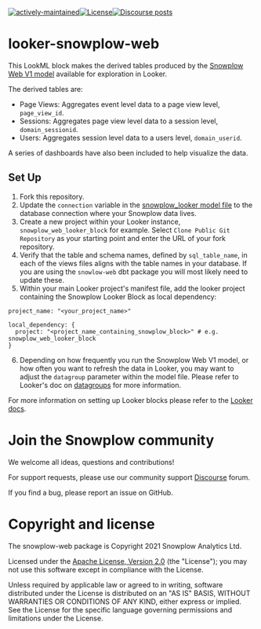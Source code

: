 [![actively-maintained]][tracker-classificiation][![License][license-image]][license][![Discourse posts][discourse-image]][discourse]

# looker-snowplow-web

This LookML block makes the derived tables produced by the [Snowplow Web V1 model][snowplow-web-v1-docs] available for exploration in Looker.

The derived tables are:

- Page Views: Aggregates event level data to a page view level, `page_view_id`.
- Sessions: Aggregates page view level data to a session level, `domain_sessionid`.
- Users: Aggregates session level data to a users level, `domain_userid`.

A series of dashboards have also been included to help visualize the data.

## Set Up

1. Fork this repository.
2. Update the `connection` variable in the [snowplow_looker model file](./models/snowplow_looker.model.lkml) to the database connection where your Snowplow data lives.
3. Create a new project within your Looker instance, `snowplow_web_looker_block` for example. Select `Clone Public Git Repository` as your starting point and enter the URL of your fork repository.
4. Verify that the table and schema names, defined by `sql_table_name`, in each of the views files aligns with the table names in your database. If you are using the `snowlow-web` dbt package you will most likely need to update these.
5. Within your main Looker project's manifest file, add the looker project containing the Snowplow Looker Block as local dependency:

```YML
project_name: "<your_project_name>"

local_dependency: {
  project: "<project_name_containing_snowplow_block>" # e.g. snowplow_web_looker_block
}
```

6. Depending on how frequently you run the Snowplow Web V1 model, or how often you want to refresh the data in Looker, you may want to adjust the `datagroup` parameter within the model file. Please refer to Looker's doc on [datagroups][looker-datagroup-docs] for more information.

For more information on setting up Looker blocks please refer to the [Looker docs][looker-block-docs].

# Join the Snowplow community

We welcome all ideas, questions and contributions!

For support requests, please use our community support [Discourse][discourse] forum.

If you find a bug, please report an issue on GitHub.

# Copyright and license

The snowplow-web package is Copyright 2021 Snowplow Analytics Ltd.

Licensed under the [Apache License, Version 2.0][license] (the "License");
you may not use this software except in compliance with the License.

Unless required by applicable law or agreed to in writing, software
distributed under the License is distributed on an "AS IS" BASIS,
WITHOUT WARRANTIES OR CONDITIONS OF ANY KIND, either express or implied.
See the License for the specific language governing permissions and
limitations under the License.


[tracker-classificiation]: https://docs.snowplowanalytics.com/docs/collecting-data/collecting-from-own-applications/tracker-maintenance-classification/
[license]: http://www.apache.org/licenses/LICENSE-2.0
[license-image]: http://img.shields.io/badge/license-Apache--2-blue.svg?style=flat
[actively-maintained]: https://img.shields.io/static/v1?style=flat&label=Snowplow&message=Actively%20Maintained&color=6638b8&labelColor=9ba0aa&logo=data:image/png;base64,iVBORw0KGgoAAAANSUhEUgAAABAAAAAQCAMAAAAoLQ9TAAAAeFBMVEVMaXGXANeYANeXANZbAJmXANeUANSQAM+XANeMAMpaAJhZAJeZANiXANaXANaOAM2WANVnAKWXANZ9ALtmAKVaAJmXANZaAJlXAJZdAJxaAJlZAJdbAJlbAJmQAM+UANKZANhhAJ+EAL+BAL9oAKZnAKVjAKF1ALNBd8J1AAAAKHRSTlMAa1hWXyteBTQJIEwRgUh2JjJon21wcBgNfmc+JlOBQjwezWF2l5dXzkW3/wAAAHpJREFUeNokhQOCA1EAxTL85hi7dXv/E5YPCYBq5DeN4pcqV1XbtW/xTVMIMAZE0cBHEaZhBmIQwCFofeprPUHqjmD/+7peztd62dWQRkvrQayXkn01f/gWp2CrxfjY7rcZ5V7DEMDQgmEozFpZqLUYDsNwOqbnMLwPAJEwCopZxKttAAAAAElFTkSuQmCC
[snowplow-web-v1-docs]: https://docs.snowplowanalytics.com/docs/modeling-your-data/the-snowplow-web-data-model/
[discourse-image]: https://img.shields.io/discourse/posts?server=https%3A%2F%2Fdiscourse.snowplowanalytics.com%2F
[discourse]: http://discourse.snowplowanalytics.com/
[looker-block-docs]: https://docs.looker.com/data-modeling/looker-blocks
[looker-datagroup-docs]: https://docs.looker.com/reference/model-params/datagroup
